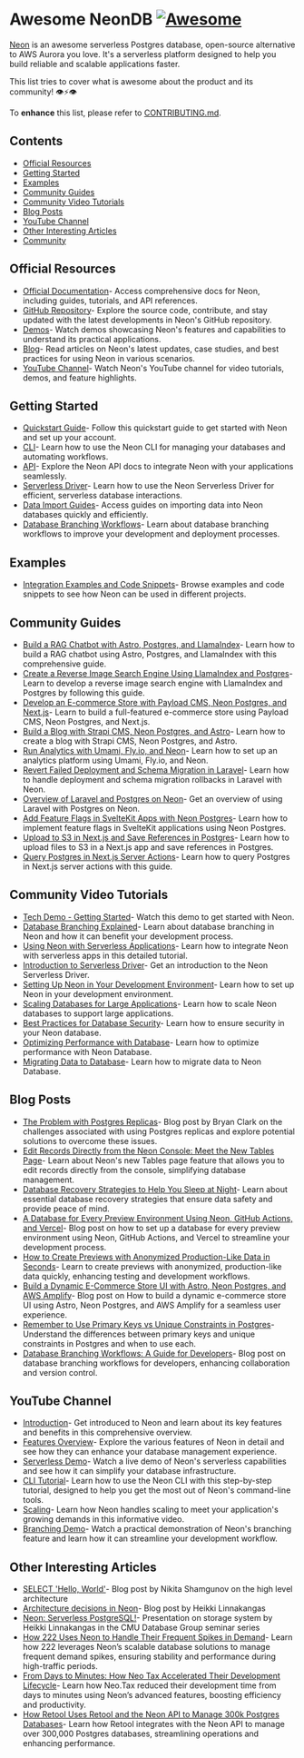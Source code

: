 # Awesome NeonDB   [![Awesome](https://awesome.re/badge-flat.svg)](https://awesome.re)

[Neon](https://neon.tech) is an awesome serverless Postgres database, open-source alternative to AWS Aurora you love. It's a serverless platform designed to help you build reliable and scalable applications faster.

This list tries to cover what is awesome about the product and its community! 👁⚡️👁

To **enhance** this list, please refer to [CONTRIBUTING.md](CONTRIBUTING.md).

## Contents

- [Official Resources](#official-resources)
- [Getting Started](#getting-started)
- [Examples](#examples)
- [Community Guides](#community-guides)
- [Community Video Tutorials](#community-video-tutorials)
- [Blog Posts](#blog-posts)
- [YouTube Channel](#youtube-channel)
- [Other Interesting Articles](#other-interesting-articles)
- [Community](#community)

## Official Resources

- [Official Documentation](https://neon.tech/docs)- Access comprehensive docs for Neon, including guides, tutorials, and API references.
- [GitHub Repository](https://github.com/neondatabase/neon)- Explore the source code, contribute, and stay updated with the latest developments in Neon's GitHub repository.
- [Demos](https://neon.tech/demos)- Watch demos showcasing Neon's features and capabilities to understand its practical applications.
- [Blog](https://neon.tech/blog)- Read articles on Neon's latest updates, case studies, and best practices for using Neon in various scenarios.
- [YouTube Channel](https://www.youtube.com/@neondatabase)- Watch Neon's YouTube channel for video tutorials, demos, and feature highlights.

## Getting Started

- [Quickstart Guide](https://neon.tech/docs/get-started-with-neon/signing-up)- Follow this quickstart guide to get started with Neon and set up your account.
- [CLI](https://neon.tech/docs/reference/neon-cli)- Learn how to use the Neon CLI for managing your databases and automating workflows.
- [API](https://api-docs.neon.tech/reference/getting-started-with-neon-api)- Explore the Neon API docs to integrate Neon with your applications seamlessly.
- [Serverless Driver](https://neon.tech/docs/serverless/serverless-driver)- Learn how to use the Neon Serverless Driver for efficient, serverless database interactions.
- [Data Import Guides](https://neon.tech/docs/import/import-intro)- Access guides on importing data into Neon databases quickly and efficiently.
- [Database Branching Workflows](https://neon.tech/flow)- Learn about database branching workflows to improve your development and deployment processes.

## Examples

- [Integration Examples and Code Snippets](https://github.com/neondatabase/examples)- Browse examples and code snippets to see how Neon can be used in different projects.


## Community Guides

- [Build a RAG Chatbot with Astro, Postgres, and LlamaIndex](https://neon.tech/guides/chatbot-astro-postgres-llamaindex)- Learn how to build a RAG chatbot using Astro, Postgres, and LlamaIndex with this comprehensive guide.
- [Create a Reverse Image Search Engine Using LlamaIndex and Postgres](https://neon.tech/guides/llamaindex-postgres-search-images)- Learn to develop a reverse image search engine with LlamaIndex and Postgres by following this guide.
- [Develop an E-commerce Store with Payload CMS, Neon Postgres, and Next.js](https://neon.tech/guides/payload)- Learn to build a full-featured e-commerce store using Payload CMS, Neon Postgres, and Next.js.
- [Build a Blog with Strapi CMS, Neon Postgres, and Astro](https://neon.tech/guides/strapi-cms)- Learn how to create a blog with Strapi CMS, Neon Postgres, and Astro.
- [Run Analytics with Umami, Fly.io, and Neon](https://neon.tech/guides/self-hosting-umami-neon)- Learn how to set up an analytics platform using Umami, Fly.io, and Neon.
- [Revert Failed Deployment and Schema Migration in Laravel](https://neon.tech/guides/laravel-migration-rollbacks)- Learn how to handle deployment and schema migration rollbacks in Laravel with Neon.
- [Overview of Laravel and Postgres on Neon](https://neon.tech/guides/laravel-overview)- Get an overview of using Laravel with Postgres on Neon.
- [Add Feature Flags in SvelteKit Apps with Neon Postgres](https://neon.tech/guides/feature-flags-sveltekit)- Learn how to implement feature flags in SvelteKit applications using Neon Postgres.
- [Upload to S3 in Next.js and Save References in Postgres](https://neon.tech/guides/next-upload-aws-s3)- Learn how to upload files to S3 in a Next.js app and save references in Postgres.
- [Query Postgres in Next.js Server Actions](https://neon.tech/guides/next-server-actions)- Learn how to query Postgres in Next.js server actions with this guide.

## Community Video Tutorials

- [Tech Demo - Getting Started](https://www.youtube.com/watch?v=JtgwiJggOU0)- Watch this demo to get started with Neon.
- [Database Branching Explained](https://www.youtube.com/watch?v=hFULG1Dx8wo)- Learn about database branching in Neon and how it can benefit your development process.
- [Using Neon with Serverless Applications](https://www.youtube.com/watch?v=9pCsyBlpmrc&t=2s)- Learn how to integrate Neon with serverless apps in this detailed tutorial.
- [Introduction to Serverless Driver](https://www.youtube.com/watch?v=_LF-IvJsr5Y)- Get an introduction to the Neon Serverless Driver.
- [Setting Up Neon in Your Development Environment](https://www.youtube.com/watch?v=cxgAN7T3rq8)- Learn how to set up Neon in your development environment.
- [Scaling Databases for Large Applications](https://www.youtube.com/watch?v=jXyTIQOfTTk&t=7838s)- Learn how to scale Neon databases to support large applications.
- [Best Practices for Database Security](https://www.youtube.com/watch?v=W-Bd7nzzz3o&t=426s)- Learn how to ensure security in your Neon database.
- [Optimizing Performance with Database](https://www.youtube.com/watch?v=N_uNKAus0II&t=6387s)- Learn how to optimize performance with Neon Database.
- [Migrating Data to Database](https://www.youtube.com/watch?v=duMr6MTViUY)- Learn how to migrate data to Neon Database.

## Blog Posts

- [The Problem with Postgres Replicas](https://neon.tech/blog/the-problem-with-postgres-replicas)- Blog post by Bryan Clark on the challenges associated with using Postgres replicas and explore potential solutions to overcome these issues.
- [Edit Records Directly from the Neon Console: Meet the New Tables Page](https://neon.tech/blog/edit-records-directly-from-the-neon-console-meet-the-new-tables-page)- Learn about Neon's new Tables page feature that allows you to edit records directly from the console, simplifying database management.
- [Database Recovery Strategies to Help You Sleep at Night](https://neon.tech/blog/database-recovery-strategies-to-help-you-sleep-at-night)- Learn about essential database recovery strategies that ensure data safety and provide peace of mind.
- [A Database for Every Preview Environment Using Neon, GitHub Actions, and Vercel](https://neon.tech/blog/branching-with-preview-environments)- Blog post on how to set up a database for every preview environment using Neon, GitHub Actions, and Vercel to streamline your development process.
- [How to Create Previews with Anonymized Production-Like Data in Seconds](https://neon.tech/blog/how-to-create-previews-with-anonymized-production-like-data-in-seconds)- Learn to create previews with anonymized, production-like data quickly, enhancing testing and development workflows.
- [Build a Dynamic E-Commerce Store UI with Astro, Neon Postgres, and AWS Amplify](https://neon.tech/blog/build-a-dynamic-e-commerce-store-ui-with-astro-neon-postgres-and-aws-amplify)- Blog post on How to build a dynamic e-commerce store UI using Astro, Neon Postgres, and AWS Amplify for a seamless user experience.
- [Remember to Use Primary Keys vs Unique Constraints in Postgres](https://neon.tech/blog/remember-to-use-primary-keys-vs-unique-constraints-in-postgres)- Understand the differences between primary keys and unique constraints in Postgres and when to use each.
- [Database Branching Workflows: A Guide for Developers](https://neon.tech/blog/database-branching-workflows-a-guide-for-developers)- Blog post on database branching workflows for developers, enhancing collaboration and version control.


## YouTube Channel

- [Introduction](https://www.youtube.com/watch?v=EB0Nu_e9wCs)- Get introduced to Neon and learn about its key features and benefits in this comprehensive overview.
- [Features Overview](https://www.youtube.com/watch?v=I6DCo5RwHBE&t=474s)- Explore the various features of Neon in detail and see how they can enhance your database management experience.
- [Serverless Demo](https://www.youtube.com/watch?v=kvIK2NpuF2I)- Watch a live demo of Neon's serverless capabilities and see how it can simplify your database infrastructure.
- [CLI Tutorial](https://www.youtube.com/watch?v=i_mAHOhpBSA)- Learn how to use the Neon CLI with this step-by-step tutorial, designed to help you get the most out of Neon's command-line tools.
- [Scaling](https://www.youtube.com/watch?v=atuu5XWkHBI)- Learn how Neon handles scaling to meet your application's growing demands in this informative video.
- [Branching Demo](https://www.youtube.com/watch?v=MSdHFUCeQ8g)- Watch a practical demonstration of Neon's branching feature and learn how it can streamline your development workflow.

## Other Interesting Articles

- [SELECT 'Hello, World'](https://neon.tech/blog/hello-world/)- Blog post by Nikita Shamgunov on the high level architecture
- [Architecture decisions in Neon](https://neon.tech/blog/architecture-decisions-in-neon/)- Blog post by Heikki Linnakangas
- [Neon: Serverless PostgreSQL!](https://www.youtube.com/watch?v=rES0yzeERns)- Presentation on storage system by Heikki Linnakangas in the CMU Database Group seminar series
- [How 222 Uses Neon to Handle Their Frequent Spikes in Demand](https://neon.tech/blog/how-222-uses-neon-to-handle-their-frequent-spikes-in-demand)- Learn how 222 leverages Neon’s scalable database solutions to manage frequent demand spikes, ensuring stability and performance during high-traffic periods.
- [From Days to Minutes: How Neo Tax Accelerated Their Development Lifecycle](https://neon.tech/blog/from-days-to-minutes-how-neo-tax-accelerated-their-development-lifecycle)- Learn how Neo.Tax reduced their development time from days to minutes using Neon’s advanced features, boosting efficiency and productivity.
- [How Retool Uses Retool and the Neon API to Manage 300k Postgres Databases](https://neon.tech/blog/how-retool-uses-retool-and-the-neon-api-to-manage-300k-postgres-databases)- Learn how Retool integrates with the Neon API to manage over 300,000 Postgres databases, streamlining operations and enhancing performance.
